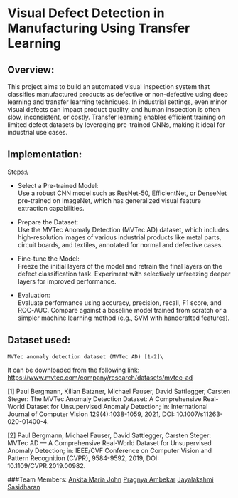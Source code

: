 # **Visual Defect Detection in Manufacturing Using Transfer Learning**

## **Overview**:
This project aims to build an automated visual inspection system that classifies manufactured products as defective or non-defective using deep learning and transfer learning techniques. In industrial settings, even minor visual defects can impact product quality, and human inspection is often slow, inconsistent, or costly. Transfer learning enables efficient training on limited defect datasets by leveraging pre-trained CNNs, making it ideal for industrial use cases.

## **Implementation**:
Steps:\
- Select a Pre-trained Model:\
Use a robust CNN model such as ResNet-50, EfficientNet, or DenseNet pre-trained on ImageNet, which has generalized visual feature extraction capabilities.

- Prepare the Dataset:\
Use the MVTec Anomaly Detection (MVTec AD) dataset, which includes high-resolution images of various industrial products like metal parts, circuit boards, and textiles, annotated for normal and defective cases.

- Fine-tune the Model:\
Freeze the initial layers of the model and retrain the final layers on the defect classification task. Experiment with selectively unfreezing deeper layers for improved performance.

- Evaluation:\
Evaluate performance using accuracy, precision, recall, F1 score, and ROC-AUC. Compare against a baseline model trained from scratch or a simpler machine learning method (e.g., SVM with handcrafted features).

## **Dataset used**:
    MVTec anomaly detection dataset (MVTec AD) [1-2]\
It can be downloaded from the following link: https://www.mvtec.com/company/research/datasets/mvtec-ad

[1] Paul Bergmann, Kilian Batzner, Michael Fauser, David Sattlegger, Carsten Steger: The MVTec Anomaly Detection Dataset: A Comprehensive Real-World Dataset for Unsupervised Anomaly Detection; in: International Journal of Computer Vision 129(4):1038-1059, 2021, DOI: 10.1007/s11263-020-01400-4.

[2] Paul Bergmann, Michael Fauser, David Sattlegger, Carsten Steger: MVTec AD — A Comprehensive Real-World Dataset for Unsupervised Anomaly Detection; in: IEEE/CVF Conference on Computer Vision and Pattern Recognition (CVPR), 9584-9592, 2019, DOI: 10.1109/CVPR.2019.00982.

###Team Members:
[Ankita Maria John](https://github.com/ankita-m-john)
[Pragnya Ambekar](https://github.com/pragnyaambekar)
[Jayalakshmi Sasidharan](https://github.com/jayalakshmi-sasidharan)
